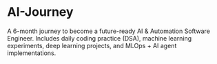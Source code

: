 # AI-Journey
A 6-month journey to become a future-ready AI &amp; Automation Software Engineer. Includes daily coding practice (DSA), machine learning experiments, deep learning projects, and MLOps + AI agent implementations.
